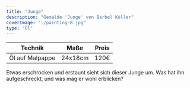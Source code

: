 ```yaml
---
title: "Junge"
description: "Gemälde 'Junge' von Bärbel Köller"
coverImage: "./painting-8.jpg"
type: "Öl"
---
```


| Technik            | Maße    | Preis |
|--------------------|---------|-------|
| Öl auf Malpappe    | 24x18cm | 120€  |


Etwas erschrocken und erstaunt sieht sich dieser Junge um. Was hat ihn aufgeschreckt, und was mag er wohl erblicken?